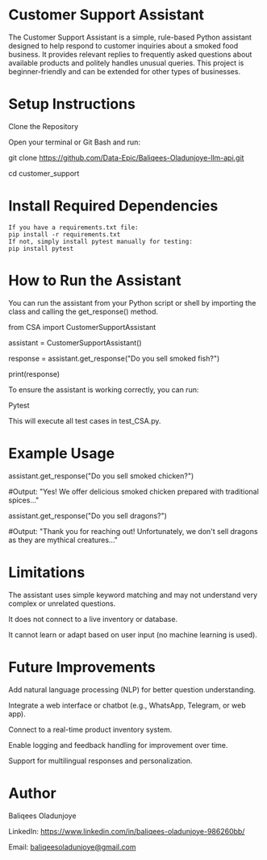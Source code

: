 # Customer Support Assistant 
The Customer Support Assistant is a simple, rule-based Python assistant designed to help respond to customer inquiries about a smoked food business. It provides relevant replies to frequently asked questions about available products and politely handles unusual queries. This project is beginner-friendly and can be extended for other types of businesses.

# Setup Instructions

Clone the Repository

Open your terminal or Git Bash and run:

git clone https://github.com/Data-Epic/Baliqees-Oladunjoye-llm-api.git

cd customer_support

# Install Required Dependencies
	If you have a requirements.txt file:
	pip install -r requirements.txt
	If not, simply install pytest manually for testing:
	pip install pytest
# How to Run the Assistant
You can run the assistant from your Python script or shell by importing the class and calling the get_response() method.

from CSA import CustomerSupportAssistant

assistant = CustomerSupportAssistant()

response = assistant.get_response("Do you sell smoked fish?")

print(response)

To ensure the assistant is working correctly, you can run:

Pytest

This will execute all test cases in test_CSA.py.

# Example Usage
assistant.get_response("Do you sell smoked chicken?")

#Output: "Yes! We offer delicious smoked chicken prepared with traditional spices..."

assistant.get_response("Do you sell dragons?")

#Output: "Thank you for reaching out! Unfortunately, we don't sell dragons as they are mythical creatures..."

# Limitations
The assistant uses simple keyword matching and may not understand very complex or unrelated questions.

It does not connect to a live inventory or database.

It cannot learn or adapt based on user input (no machine learning is used).

# Future Improvements

Add natural language processing (NLP) for better question understanding.

Integrate a web interface or chatbot (e.g., WhatsApp, Telegram, or web app).

Connect to a real-time product inventory system.

Enable logging and feedback handling for improvement over time.

Support for multilingual responses and personalization.

# Author

Baliqees Oladunjoye

LinkedIn: https://www.linkedin.com/in/baliqees-oladunjoye-986260bb/

Email: baliqeesoladunjoye@gmail.com






